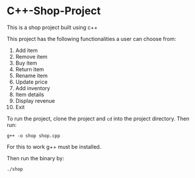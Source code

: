 # C++-Shop-Project
This is a shop project built using c++

This project has the following functionalities a user can choose from:

1. Add item
2. Remove item
3. Buy item
4. Return item
5. Rename item
6. Update price
7. Add inventory
8. Item details
9. Display revenue
10. Exit

To run the project, clone the project and ``cd`` into the project directory. Then run:
```
g++ -o shop shop.cpp
```
For this to work g++ must be installed.

Then run the binary by:
```
./shop
```
